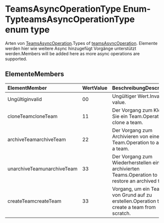 # <a name="teamsasyncoperationtype-enum-type"></a><span data-ttu-id="cc59c-101">TeamsAsyncOperationType Enum-Typ</span><span class="sxs-lookup"><span data-stu-id="cc59c-101">teamsAsyncOperationType enum type</span></span>



<span data-ttu-id="cc59c-102">Arten von [TeamsAsyncOperation](teamsasyncoperation.md).</span><span class="sxs-lookup"><span data-stu-id="cc59c-102">Types of [teamsAsyncOperation](teamsasyncoperation.md).</span></span> <span data-ttu-id="cc59c-103">Elemente werden hier wie weitere Async hinzugefügt Vorgänge unterstützt werden.</span><span class="sxs-lookup"><span data-stu-id="cc59c-103">Members will be added here as more async operations are supported.</span></span>

## <a name="members"></a><span data-ttu-id="cc59c-104">Elemente</span><span class="sxs-lookup"><span data-stu-id="cc59c-104">Members</span></span>

| <span data-ttu-id="cc59c-105">Element</span><span class="sxs-lookup"><span data-stu-id="cc59c-105">Member</span></span> | <span data-ttu-id="cc59c-106">Wert</span><span class="sxs-lookup"><span data-stu-id="cc59c-106">Value</span></span>| <span data-ttu-id="cc59c-107">Beschreibung</span><span class="sxs-lookup"><span data-stu-id="cc59c-107">Description</span></span> |
|:---------------|:--------|:----------|
|<span data-ttu-id="cc59c-108">Ungültig</span><span class="sxs-lookup"><span data-stu-id="cc59c-108">invalid</span></span>|<span data-ttu-id="cc59c-109">0</span><span class="sxs-lookup"><span data-stu-id="cc59c-109">0</span></span>|<span data-ttu-id="cc59c-110">Ungültiger Wert.</span><span class="sxs-lookup"><span data-stu-id="cc59c-110">Invalid value.</span></span>|
|<span data-ttu-id="cc59c-111">cloneTeam</span><span class="sxs-lookup"><span data-stu-id="cc59c-111">cloneTeam</span></span>|<span data-ttu-id="cc59c-112">1</span><span class="sxs-lookup"><span data-stu-id="cc59c-112">1</span></span>|<span data-ttu-id="cc59c-113">Der Vorgang zum Klonen Sie ein Team.</span><span class="sxs-lookup"><span data-stu-id="cc59c-113">Operation to clone a team.</span></span>|
|<span data-ttu-id="cc59c-114">archiveTeam</span><span class="sxs-lookup"><span data-stu-id="cc59c-114">archiveTeam</span></span>|<span data-ttu-id="cc59c-115">2</span><span class="sxs-lookup"><span data-stu-id="cc59c-115">2</span></span>|<span data-ttu-id="cc59c-116">Der Vorgang zum Archivieren von einem Team.</span><span class="sxs-lookup"><span data-stu-id="cc59c-116">Operation to archive a team.</span></span>|
|<span data-ttu-id="cc59c-117">unarchiveTeam</span><span class="sxs-lookup"><span data-stu-id="cc59c-117">unarchiveTeam</span></span>|<span data-ttu-id="cc59c-118">3</span><span class="sxs-lookup"><span data-stu-id="cc59c-118">3</span></span>|<span data-ttu-id="cc59c-119">Der Vorgang zum Wiederherstellen eines archivierten Teams.</span><span class="sxs-lookup"><span data-stu-id="cc59c-119">Operation to restore an archived team.</span></span>|
|<span data-ttu-id="cc59c-120">createTeam</span><span class="sxs-lookup"><span data-stu-id="cc59c-120">createTeam</span></span>|<span data-ttu-id="cc59c-121">3</span><span class="sxs-lookup"><span data-stu-id="cc59c-121">3</span></span>|<span data-ttu-id="cc59c-122">Vorgang, um ein Team von Grund auf zu erstellen.</span><span class="sxs-lookup"><span data-stu-id="cc59c-122">Operation to create a team from scratch.</span></span>|

